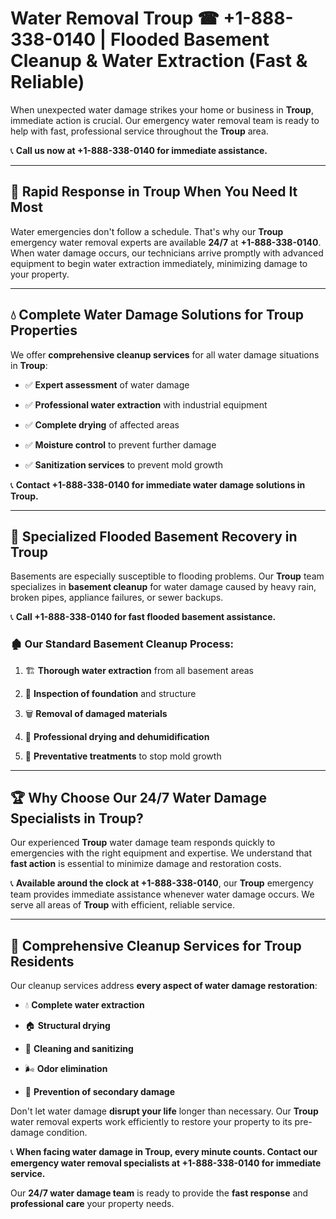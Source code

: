 # Water Removal Troup ☎ +1-888-338-0140 | Flooded Basement Cleanup & Water Extraction (Fast & Reliable)

When unexpected water damage strikes your home or business in **Troup**, immediate action is crucial. Our emergency water removal team is ready to help with fast, professional service throughout the **Troup** area. 

📞 **Call us now at +1-888-338-0140 for immediate assistance.**
---
## 🚀 Rapid Response in Troup When You Need It Most
Water emergencies don't follow a schedule. That's why our **Troup** emergency water removal experts are available **24/7** at **+1-888-338-0140**. When water damage occurs, our technicians arrive promptly with advanced equipment to begin water extraction immediately, minimizing damage to your property.
---
## 💧 Complete Water Damage Solutions for Troup Properties
We offer **comprehensive cleanup services** for all water damage situations in **Troup**:
- ✅ **Expert assessment** of water damage  
- ✅ **Professional water extraction** with industrial equipment  
- ✅ **Complete drying** of affected areas  
- ✅ **Moisture control** to prevent further damage  
- ✅ **Sanitization services** to prevent mold growth  
📞 **Contact +1-888-338-0140 for immediate water damage solutions in Troup.**
---
## 🌊 Specialized Flooded Basement Recovery in Troup
Basements are especially susceptible to flooding problems. Our **Troup** team specializes in **basement cleanup** for water damage caused by heavy rain, broken pipes, appliance failures, or sewer backups. 
📞 **Call +1-888-338-0140 for fast flooded basement assistance.**
### 🏚️ Our Standard Basement Cleanup Process:
1. 🏗️ **Thorough water extraction** from all basement areas  
2. 🔎 **Inspection of foundation** and structure  
3. 🗑️ **Removal of damaged materials**  
4. 💨 **Professional drying and dehumidification**  
5. 🚫 **Preventative treatments** to stop mold growth  
---
## 🏆 Why Choose Our 24/7 Water Damage Specialists in Troup?
Our experienced **Troup** water damage team responds quickly to emergencies with the right equipment and expertise. We understand that **fast action** is essential to minimize damage and restoration costs.
📞 **Available around the clock at +1-888-338-0140**, our **Troup** emergency team provides immediate assistance whenever water damage occurs. We serve all areas of **Troup** with efficient, reliable service.
---
## 🧹 Comprehensive Cleanup Services for Troup Residents
Our cleanup services address **every aspect of water damage restoration**:
- 💧 **Complete water extraction**  
- 🏠 **Structural drying**  
- 🧼 **Cleaning and sanitizing**  
- 🌬️ **Odor elimination**  
- 🚫 **Prevention of secondary damage**  
Don't let water damage **disrupt your life** longer than necessary. Our **Troup** water removal experts work efficiently to restore your property to its pre-damage condition.
📞 **When facing water damage in Troup, every minute counts. Contact our emergency water removal specialists at +1-888-338-0140 for immediate service.**
Our **24/7 water damage team** is ready to provide the **fast response** and **professional care** your property needs.
